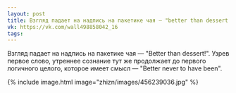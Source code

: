 ```yaml
---
layout: post
title: Взгляд падает на надпись на пакетике чая — "better than dessert!"
vk: https://vk.com/wall498858042_16
tags:
---
```

Взгляд падает на надпись на пакетике чая — "Better than dessert!". Узрев первое слово, утреннее сознание тут же продолжает до первого логичного целого, которое имеет смысл — "Better never to have been".

{% include image.html image="zhizn/images/456239036.jpg" %}